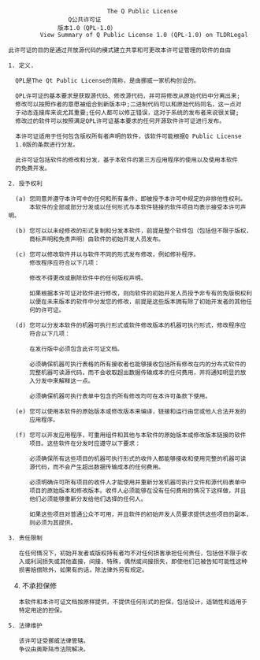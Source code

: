                                The Q Public License
				     Q公共许可证
				  版本1.0（QPL-1.0）
             View Summary of Q Public License 1.0 (QPL-1.0) on TLDRLegal

    此许可证的目的是通过开放源代码的模式建立共享和可更改本许可证管理的软件的自由

    1. 定义.

      QPL是The Qt Public License的简称，是由挪威一家机构创设的。

      QPL许可证的基本要求是获取源代码、修改源代码，并可将修改从原始代码中分离出来;
      修改可以按照作者的意愿被组合到新版本中;二进制代码可以和原始代码同名，这一点对
      于动态连接库来说尤其重要;任何人都可以修正错误，这对于系统的发布者来说很关键;
      修改过的软件可以按照满足QPL许可证基本要求的任何开源软件许可证进行发布。
     
      本许可证适用于任何包含版权所有者声明的软件，该软件可能根据Q Public License 
      1.0版的条款进行分发。
     
      此许可证包括软件的修改和分发，基于本软件的第三方应用程序的使用以及使用本软件
      的免费开发。

    2. 授予权利
     
      (a) 您同意并遵守本许可中的任何和所有条件，即被授予本许可中规定的非排他性权利。
          本软件的全部或部分分发或以任何形式与本软件链接的软件项目均表示接受本许可声明。
 
      (b) 您可以以未经修改的形式复制和分发本软件，前提是整个软件包（包括但不限于版权，
          商标声明和免责声明）由软件的初始开发人员发布。

      (c) 您可以修改软件并以与软件不同的形式发布修改，例如修补程序。
          修改程序应符合以下几项：
	  
          修改不得更改或删除软件中的任何版权声明。
	  
          如果根据本许可证对软件进行修改，则向软件的初始开发人员授予非专有的免版税权利
          以便在未来版本的软件中分发您的修改，前提是这些版本拥有除了初始开发者的其他任
          何的许可证。

      (d) 您可以分发本软件的机器可执行形式或软件修改版本的机器可执行形式，修改程序应
          符合以下几项：
	  
          在发行版中必须包含此许可证文档。
	  
          必须确保机器可执行表格的所有接收者也能够接收包括所有修改在内的分布式软件的
          完整机器可读源代码，而不会收取超出数据传输成本的任何费用，并将通知明显的放
          入分发中来解释这一点。
	  
          必须确保机器可执行表单中包含的所有修改均可在本许可条款下使用。

      (e) 您可以使用本软件的原始版本或修改版本来编译，链接和运行由您或他人合法开发的
          应用程序。

      (f) 您可以开发应用程序，可重用组件和其他与本软件的原始版本或修改版本链接的软件
          项目。这些软件在分发时应遵守以下要求：
	  
          必须确保所有这些项目的机器可执行形式的收件人都能够接收和使用完整的机器可读
          源代码，而不会产生超出数据传输成本的任何费用。
          
          必须明确许可所有项目的收件人才能使用并重新分发机器可执行文件和源代码表单中
          项目的原始版本和修改版本。收件人必须能够在没有任何费用的情况下这样做，并且
          他们必须能够重新分发给他们选择的任何人。 
          
          如果这些项目对普通公众不可用，并且软件的初始开发人员要求提供这些项目的副本，
          则必须为其提供。

    3. 责任限制
    
       在任何情况下，初始开发者或版权持有者均不对任何损害承担任何责任，包括但不限于收
       入或利润损失或其他直接，间接，特殊，偶然或间接损失，即使他们已被告知可能性这种
       损害赔偿除外，如果有的话，除法律外另有规定。
       
    4. 不承担保修
    
       本软件和本许可证文档按原样提供，不提供任何形式的担保，包括设计，适销性和适用于
       特定用途的担保。
       
    5. 法律维护
    
       该许可证受挪威法律管辖。
       争议由奥斯陆市法院解决。
